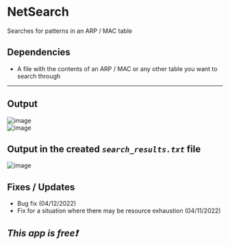 # NetSearch
Searches for patterns in an ARP / MAC table
## Dependencies
* A file with the contents of an ARP / MAC or any other table you want to search through
---
## Output
![image](https://user-images.githubusercontent.com/48565067/161294018-e5458f7c-e538-423a-bc43-4c5808c4612d.png)<br>
![image](https://user-images.githubusercontent.com/48565067/161297136-6bbb24e9-2808-4db4-bff0-a30c378168ff.png)

## Output in the created *```search_results.txt```* file
![image](https://user-images.githubusercontent.com/48565067/161294534-e520079c-4e7f-4202-85c7-bbe9580b30e6.png)

## Fixes / Updates
* Bug fix (04/12/2022)
* Fix for a situation where there may be resource exhaustion (04/11/2022)

## *This app is free❗*
